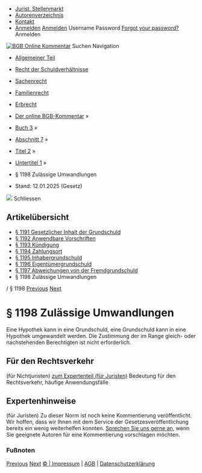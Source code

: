   * [Jurist. Stellenmarkt](https://bgb.kommentar.de/Buch-3/Abschnitt-7/Titel-2/Untertitel-1/</job-board> "Jurist. Stellenmarkt")
  * [Autorenverzeichnis](https://bgb.kommentar.de/Buch-3/Abschnitt-7/Titel-2/Untertitel-1/</Autorenverzeichnis> "Autorenverzeichnis")
  * [Kontakt](https://bgb.kommentar.de/Buch-3/Abschnitt-7/Titel-2/Untertitel-1/</Kontakt>)
  * [Anmelden](https://bgb.kommentar.de/Buch-3/Abschnitt-7/Titel-2/Untertitel-1/<#login> "show login form") [Anmelden](https://bgb.kommentar.de/Buch-3/Abschnitt-7/Titel-2/Untertitel-1/<#> "hide login form") Username Password
[Forgot your password?](https://bgb.kommentar.de/Buch-3/Abschnitt-7/Titel-2/Untertitel-1/</user/forgotpassword>) Anmelden 


[![BGB Online Kommentar](https://bgb.kommentar.de/extension/bgb/design/bgb/images/logo.png)](https://bgb.kommentar.de/Buch-3/Abschnitt-7/Titel-2/Untertitel-1/</> "BGB Online Kommentar")
Suchen
Navigation
  * [Allgemeiner Teil](https://bgb.kommentar.de/Buch-3/Abschnitt-7/Titel-2/Untertitel-1/</Buch-1>)
  * [Recht der Schuldverhältnisse](https://bgb.kommentar.de/Buch-3/Abschnitt-7/Titel-2/Untertitel-1/</Buch-2>)
  * [Sachenrecht](https://bgb.kommentar.de/Buch-3/Abschnitt-7/Titel-2/Untertitel-1/</Buch-3>)
  * [Familienrecht](https://bgb.kommentar.de/Buch-3/Abschnitt-7/Titel-2/Untertitel-1/</Buch-4>)
  * [Erbrecht](https://bgb.kommentar.de/Buch-3/Abschnitt-7/Titel-2/Untertitel-1/</Buch-5>)


  * [Der online BGB-Kommentar](https://bgb.kommentar.de/Buch-3/Abschnitt-7/Titel-2/Untertitel-1/</>) »
  * [Buch 3](https://bgb.kommentar.de/Buch-3/Abschnitt-7/Titel-2/Untertitel-1/</Buch-3>) »
  * [Abschnitt 7](https://bgb.kommentar.de/Buch-3/Abschnitt-7/Titel-2/Untertitel-1/</Buch-3/Abschnitt-7>) »
  * [Titel 2](https://bgb.kommentar.de/Buch-3/Abschnitt-7/Titel-2/Untertitel-1/</Buch-3/Abschnitt-7/Titel-2>) »
  * [Untertitel 1](https://bgb.kommentar.de/Buch-3/Abschnitt-7/Titel-2/Untertitel-1/</Buch-3/Abschnitt-7/Titel-2/Untertitel-1>) »
  * § 1198 Zulässige Umwandlungen 
  * Stand: 12.01.2025 (Gesetz) 


![](https://vg01.met.vgwort.de/na/1c9909529ead4f509072c06d9081a7d5)
Schliessen 
## Artikelübersicht
  * [ § 1191 Gesetzlicher Inhalt der Grundschuld ](https://bgb.kommentar.de/Buch-3/Abschnitt-7/Titel-2/Untertitel-1/</Buch-3/Abschnitt-7/Titel-2/Untertitel-1/Gesetzlicher-Inhalt-der-Grundschuld>)
  * [ § 1192 Anwendbare Vorschriften ](https://bgb.kommentar.de/Buch-3/Abschnitt-7/Titel-2/Untertitel-1/</Buch-3/Abschnitt-7/Titel-2/Untertitel-1/Anwendbare-Vorschriften>)
  * [ § 1193 Kündigung ](https://bgb.kommentar.de/Buch-3/Abschnitt-7/Titel-2/Untertitel-1/</Buch-3/Abschnitt-7/Titel-2/Untertitel-1/Kuendigung>)
  * [ § 1194 Zahlungsort ](https://bgb.kommentar.de/Buch-3/Abschnitt-7/Titel-2/Untertitel-1/</Buch-3/Abschnitt-7/Titel-2/Untertitel-1/Zahlungsort>)
  * [ § 1195 Inhabergrundschuld ](https://bgb.kommentar.de/Buch-3/Abschnitt-7/Titel-2/Untertitel-1/</Buch-3/Abschnitt-7/Titel-2/Untertitel-1/Inhabergrundschuld>)
  * [ § 1196 Eigentümergrundschuld ](https://bgb.kommentar.de/Buch-3/Abschnitt-7/Titel-2/Untertitel-1/</Buch-3/Abschnitt-7/Titel-2/Untertitel-1/Eigentuemergrundschuld>)
  * [ § 1197 Abweichungen von der Fremdgrundschuld ](https://bgb.kommentar.de/Buch-3/Abschnitt-7/Titel-2/Untertitel-1/</Buch-3/Abschnitt-7/Titel-2/Untertitel-1/Abweichungen-von-der-Fremdgrundschuld>)
  * § 1198 Zulässige Umwandlungen 


/ § 1198 
[Previous](https://bgb.kommentar.de/Buch-3/Abschnitt-7/Titel-2/Untertitel-1/</Buch-3/Abschnitt-7/Titel-2/Untertitel-1/Abweichungen-von-der-Fremdgrundschuld> "§ 1197 Abweichungen von der Fremdgrundschuld") [Next](https://bgb.kommentar.de/Buch-3/Abschnitt-7/Titel-2/Untertitel-1/</Buch-3/Abschnitt-7/Titel-2/Untertitel-2/Gesetzlicher-Inhalt-der-Rentenschuld> "§ 1199 Gesetzlicher Inhalt der Rentenschuld")
# § 1198 Zulässige Umwandlungen
Eine Hypothek kann in eine Grundschuld, eine Grundschuld kann in eine Hypothek umgewandelt werden. Die Zustimmung der im Range gleich- oder nachstehenden Berechtigten ist nicht erforderlich.
## Für den Rechtsverkehr 
(für Nichtjuristen)
[zum Expertenteil (für Juristen)](https://bgb.kommentar.de/Buch-3/Abschnitt-7/Titel-2/Untertitel-1/<#expertenhinweise>)
Bedeutung für den Rechtsverkehr, häufige Anwendungsfälle
## Expertenhinweise
(für Juristen)
Zu dieser Norm ist noch keine Kommentierung veröffentlicht. Wir hoffen, dass wir Ihnen mit dem Service der Gesetzesveröffentlichung bereits ein wenig weiterhelfen konnten. [Sprechen Sie uns gerne an](https://bgb.kommentar.de/Buch-3/Abschnitt-7/Titel-2/Untertitel-1/</Kontakt>), wenn Sie geeignete Autoren für eine Kommentierung vorschlagen möchten. 
### Fußnoten
[Previous](https://bgb.kommentar.de/Buch-3/Abschnitt-7/Titel-2/Untertitel-1/</Buch-3/Abschnitt-7/Titel-2/Untertitel-1/Abweichungen-von-der-Fremdgrundschuld> "§ 1197 Abweichungen von der Fremdgrundschuld") [Next](https://bgb.kommentar.de/Buch-3/Abschnitt-7/Titel-2/Untertitel-1/</Buch-3/Abschnitt-7/Titel-2/Untertitel-2/Gesetzlicher-Inhalt-der-Rentenschuld> "§ 1199 Gesetzlicher Inhalt der Rentenschuld")
[© | Impressum](https://bgb.kommentar.de/Buch-3/Abschnitt-7/Titel-2/Untertitel-1/</Kontakt>) | [AGB](https://bgb.kommentar.de/Buch-3/Abschnitt-7/Titel-2/Untertitel-1/</AGB>) | [Datenschutzerklärung](https://bgb.kommentar.de/Buch-3/Abschnitt-7/Titel-2/Untertitel-1/</Datenschutzerklaerung-fuer-Leser>)
